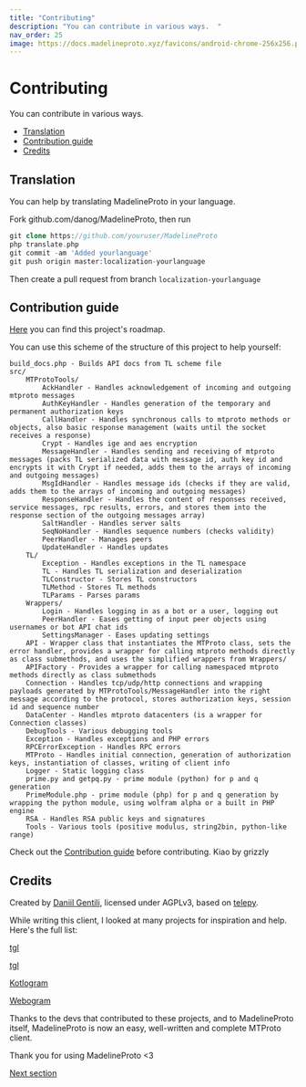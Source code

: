 ```yaml
---
title: "Contributing"
description: "You can contribute in various ways.  "
nav_order: 25
image: https://docs.madelineproto.xyz/favicons/android-chrome-256x256.png
---
```

# Contributing

You can contribute in various ways.  

* [Translation](#translation)
* [Contribution guide](#contribution-guide)
* [Credits](#credits)

## Translation

You can help by translating MadelineProto in your language.

Fork github.com/danog/MadelineProto, then run

```php
git clone https://github.com/youruser/MadelineProto
php translate.php
git commit -am 'Added yourlanguage'
git push origin master:localization-yourlanguage
```

Then create a pull request from branch `localization-yourlanguage`

## Contribution guide

[Here](https://github.com/danog/MadelineProto/projects/1) you can find this project's roadmap.

You can use this scheme of the structure of this project to help yourself:

```
build_docs.php - Builds API docs from TL scheme file
src/
    MTProtoTools/
        AckHandler - Handles acknowledgement of incoming and outgoing mtproto messages
        AuthKeyHandler - Handles generation of the temporary and permanent authorization keys
        CallHandler - Handles synchronous calls to mtproto methods or objects, also basic response management (waits until the socket receives a response)
        Crypt - Handles ige and aes encryption
        MessageHandler - Handles sending and receiving of mtproto messages (packs TL serialized data with message id, auth key id and encrypts it with Crypt if needed, adds them to the arrays of incoming and outgoing messages)
        MsgIdHandler - Handles message ids (checks if they are valid, adds them to the arrays of incoming and outgoing messages)
        ResponseHandler - Handles the content of responses received, service messages, rpc results, errors, and stores them into the response section of the outgoing messages array)
        SaltHandler - Handles server salts
        SeqNoHandler - Handles sequence numbers (checks validity)
        PeerHandler - Manages peers
        UpdateHandler - Handles updates
    TL/
        Exception - Handles exceptions in the TL namespace
        TL - Handles TL serialization and deserialization
        TLConstructor - Stores TL constructors
        TLMethod - Stores TL methods
        TLParams - Parses params
    Wrappers/
        Login - Handles logging in as a bot or a user, logging out
        PeerHandler - Eases getting of input peer objects using usernames or bot API chat ids
        SettingsManager - Eases updating settings
    API - Wrapper class that instantiates the MTProto class, sets the error handler, provides a wrapper for calling mtproto methods directly as class submethods, and uses the simplified wrappers from Wrappers/
    APIFactory - Provides a wrapper for calling namespaced mtproto methods directly as class submethods
    Connection - Handles tcp/udp/http connections and wrapping payloads generated by MTProtoTools/MessageHandler into the right message according to the protocol, stores authorization keys, session id and sequence number
    DataCenter - Handles mtproto datacenters (is a wrapper for Connection classes)
    DebugTools - Various debugging tools
    Exception - Handles exceptions and PHP errors
    RPCErrorException - Handles RPC errors
    MTProto - Handles initial connection, generation of authorization keys, instantiation of classes, writing of client info
    Logger - Static logging class
    prime.py and getpq.py - prime module (python) for p and q generation
    PrimeModule.php - prime module (php) for p and q generation by wrapping the python module, using wolfram alpha or a built in PHP engine
    RSA - Handles RSA public keys and signatures
    Tools - Various tools (positive modulus, string2bin, python-like range)
```

Check out the [Contribution guide](https://github.com/danog/MadelineProto/blob/master/CONTRIBUTING.html) before contributing.
Kiao by grizzly



## Credits

Created by [Daniil Gentili](https://daniil.it), licensed under AGPLv3, based on [telepy](https://github.com/griganton/telepy_old).

While writing this client, I looked at many projects for inspiration and help. Here's the full list:

[tgl](https://github.com/tdlib/td)

[tgl](https://github.com/vysheng/tgl)

[Kotlogram](https://github.com/badoualy/kotlogram)

[Webogram](https://github.com/zhukov/webogram)

Thanks to the devs that contributed to these projects, and to MadelineProto itself, MadelineProto is now an easy, well-written and complete MTProto client.  

Thank you for using MadelineProto <3

<a href="https://docs.madelineproto.xyz/docs/TEMPLATES.html">Next section</a>